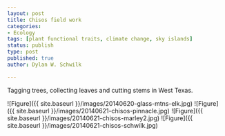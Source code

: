 ```yaml
---
layout: post
title: Chisos field work
categories:
- Ecology
tags: [plant functional traits, climate change, sky islands]
status: publish
type: post
published: true
author: Dylan W. Schwilk

---
```

Tagging trees, collecting leaves and cutting stems in West Texas.

![Figure]({{ site.baseurl }}/images/20140620-glass-mtns-elk.jpg)
![Figure]({{ site.baseurl }}/images/20140621-chisos-pinnacle.jpg)
![Figure]({{ site.baseurl }}/images/20140621-chisos-marley2.jpg)
![Figure]({{ site.baseurl }}/images/20140621-chisos-schwilk.jpg)
